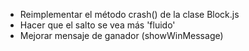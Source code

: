 - Reimplementar el método crash() de la clase Block.js
- Hacer que el salto se vea más 'fluido'
- Mejorar mensaje de ganador (showWinMessage)